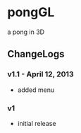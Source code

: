 pongGL
======

a pong in 3D

## ChangeLogs

### v1.1 - April 12, 2013
* added menu


### v1
* initial release